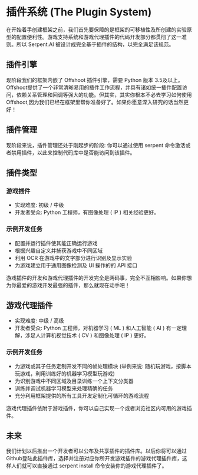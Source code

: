 # 插件系统 (The Plugin System)

在开始着手创建框架之前，我们首先要保障的是框架的可移植性及所创建的实验原型的配置便利性。游戏支持系统和游戏代理插件的代码开发部分都贯彻了这一准则。所以 Serpent.AI 被设计成完全基于插件的结构，以完全满足该规范。

## 插件引擎
现阶段我们的框架内嵌了 Offshoot 插件引擎，需要 Python 版本 3.5及以上。Offshoot提供了一个非常清晰易用的插件工作流程，并具有诸如统一插件配置访问，依赖关系管理和回调等强大的功能。但其实，其实你根本不必去学习如何使用 Offshoot,因为我们已经在框架里帮你准备好了。如果你愿意深入研究的话当然更好！

## 插件管理
现阶段来说，插件管理还处于刚起步的阶段: 你可以通过使用 serpent 命令激活或者禁用插件，以此来控制代码库中是否能访问到该插件。

## 插件类型
### 游戏插件
* 实现难度: 初级 / 中级
* 开发者受众: Python 工程师，有图像处理 ( IP ) 相关经验更好。
### 示例开发任务
* 配置并运行插件使其能正确运行游戏
* 根据兴趣自定义并捕获游戏中不同区域
* 利用 OCR 在游戏中的文字部分进行识别及显示实验
* 为游戏建立用于通用图像检测及 UI 操作的的 API 接口

游戏插件的开发和游戏代理插件的开发完全是两码事，完全不互相影响。如果你想为你最爱的游戏开发最强的插件，那么就现在动手吧！

## 游戏代理插件
* 实现难度: 中级 / 高级
* 开发者受众: Python 工程师，对机器学习 ( ML ) 和人工智能 ( AI ) 有一定理解，涉足人计算机视觉技术 ( CV ) 和图像处理 ( IP ) 更好。
### 示例开发任务
* 为游戏或其子任务定制开发不同的帧处理模块 (举例来说: 随机玩游戏，按脚本玩游戏，利用训练好的机器学习模型玩游戏)
* 为识别游戏中不同区域及目录训练一个上下文分类器
* 训练并调试机器学习模型来处理精确的任务
* 充分利用框架提供的所有工具开发定制化可循环的游戏流程

游戏代理插件依附于游戏插件，你可以自己实现一个或者浏览社区内可用的游戏插件。

## 未来
我们计划以后推出一个开发者可以公布及共享插件的插件库。以后你将可以通过Github登陆此插件库，选择并注册对应你所开发游戏插件的游戏代理插件库，这样人们就可以直接通过 serpent install 命令安装你的游戏代理插件了。
